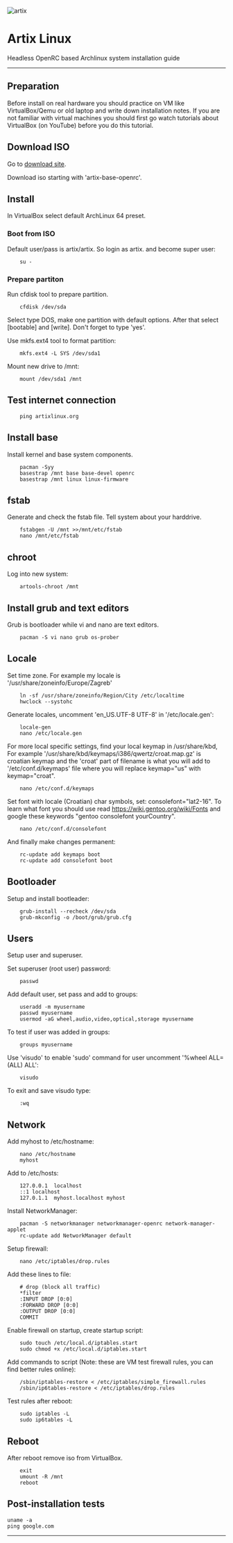 ![artix](https://repository-images.githubusercontent.com/214817653/23b7c900-edc8-11e9-874c-eb8fa1148091)

# Artix Linux

Headless OpenRC based Archlinux system installation guide

---

## Preparation
Before install on real hardware you should practice on VM like VirtualBox/Qemu or
old laptop and write down installation notes.
If you are not familiar with virtual machines you should 
first go watch tutorials about VirtualBox (on YouTube) before you do this tutorial. 


## Download ISO
Go to [download site](https://artixlinux.org/download.php).

Download iso starting with 'artix-base-openrc'.


## Install

In VirtualBox select default ArchLinux 64 preset.

### Boot from ISO

Default user/pass is artix/artix. So login as artix. and become super user:
    
        su - 

### Prepare partiton
Run cfdisk tool to prepare partition.

        cfdisk /dev/sda 
        
Select type DOS, make one partition with default options. After that select
[bootable] and [write]. Don't forget to type 'yes'. 

Use mkfs.ext4 tool to format partition:

        mkfs.ext4 -L SYS /dev/sda1

Mount new drive to /mnt:

        mount /dev/sda1 /mnt

## Test internet connection

        ping artixlinux.org
        
## Install base    
Install kernel and base system components.

        pacman -Syy
        basestrap /mnt base base-devel openrc
        basestrap /mnt linux linux-firmware 
    
## fstab
Generate and check the fstab file.
Tell system about your harddrive.
    
        fstabgen -U /mnt >>/mnt/etc/fstab
        nano /mnt/etc/fstab 

## chroot 
Log into new system:

        artools-chroot /mnt



## Install grub and text editors
Grub is bootloader while vi and nano are text editors.
 
        pacman -S vi nano grub os-prober


## Locale

Set time zone. For example my locale is '/usr/share/zoneinfo/Europe/Zagreb'

        ln -sf /usr/share/zoneinfo/Region/City /etc/localtime
        hwclock --systohc
        
Generate locales, uncomment 'en_US.UTF-8 UTF-8' in '/etc/locale.gen':

        locale-gen
        nano /etc/locale.gen 

For more local specific settings, find your local keymap in /usr/share/kbd,
For example '/usr/share/kbd/keymaps/i386/qwertz/croat.map.gz' is croatian keymap
and the 'croat' part of filename is what you will add to '/etc/conf.d/keymaps' file
where you will replace keymap="us" with keymap="croat".

        nano /etc/conf.d/keymaps 

Set font with locale (Croatian) char symbols, set: consolefont="lat2-16".
To learn what font you should use read https://wiki.gentoo.org/wiki/Fonts and
google these keywords "gentoo consolefont yourCountry".

        nano /etc/conf.d/consolefont

And finally make changes permanent:

        rc-update add keymaps boot
        rc-update add consolefont boot


## Bootloader

Setup and install bootleader:

        grub-install --recheck /dev/sda
        grub-mkconfig -o /boot/grub/grub.cfg

## Users

Setup user and superuser.

Set superuser (root user) password:

        passwd
        
Add default user, set pass and add to groups:

        useradd -m myusername
        passwd myusername
        usermod -aG wheel,audio,video,optical,storage myusername

To test if user was added in groups:

        groups myusername

Use 'visudo' to enable 'sudo' command for user uncomment '%wheel ALL=(ALL) ALL':

        visudo        
 
To exit and save visudo type:

        :wq  

## Network

Add myhost to /etc/hostname:

        nano /etc/hostname
        myhost
        
Add to /etc/hosts:

        127.0.0.1  localhost
        ::1 localhost
        127.0.1.1  myhost.localhost myhost

Install NetworkManager: 
   
        pacman -S networkmanager networkmanager-openrc network-manager-applet
        rc-update add NetworkManager default

Setup firewall:

        nano /etc/iptables/drop.rules
        
Add these lines to file:

        # drop (block all traffic)
        *filter
        :INPUT DROP [0:0]
        :FORWARD DROP [0:0]
        :OUTPUT DROP [0:0]
        COMMIT
    
Enable firewall on startup, create startup script:

        sudo touch /etc/local.d/iptables.start
        sudo chmod +x /etc/local.d/iptables.start

Add commands to script (Note: these are VM test firewall rules, you can find better rules online):

        /sbin/iptables-restore < /etc/iptables/simple_firewall.rules
        /sbin/ip6tables-restore < /etc/iptables/drop.rules

Test rules after reboot:

        sudo iptables -L
        sudo ip6tables -L
        
## Reboot
  
After reboot remove iso from VirtualBox.
        
        exit
        umount -R /mnt
        reboot
        
## Post-installation tests
    uname -a
    ping google.com
    
            
        
---
